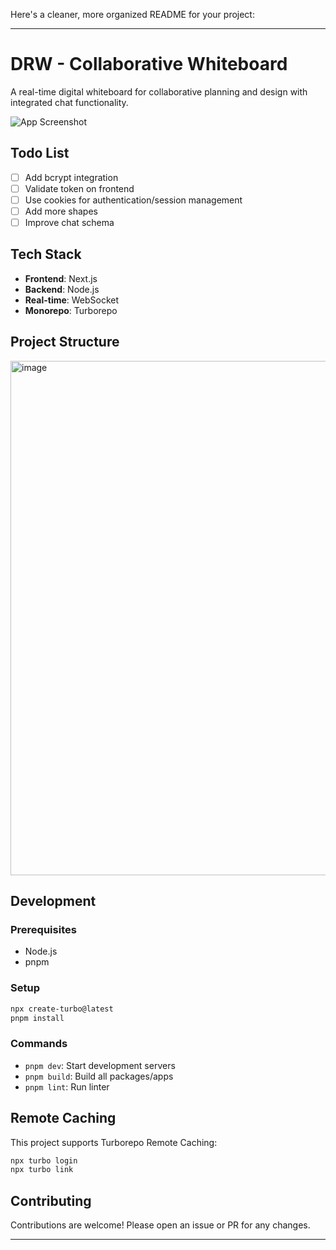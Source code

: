 Here's a cleaner, more organized README for your project:

---

# DRW - Collaborative Whiteboard 

A real-time digital whiteboard for collaborative planning and design with integrated chat functionality.

![App Screenshot](https://github.com/user-attachments/assets/00adcdf6-b2bb-45c3-846f-8bc5eee176a2)



## Todo List

- [ ] Add bcrypt integration  
- [ ] Validate token on frontend  
- [ ] Use cookies for authentication/session management  
- [ ] Add more shapes  
- [ ] Improve chat schema

## Tech Stack

- **Frontend**: Next.js
- **Backend**: Node.js
- **Real-time**: WebSocket
- **Monorepo**: Turborepo

## Project Structure
<img width="673" height="823" alt="image" src="https://github.com/user-attachments/assets/26812702-1654-45aa-bac6-e806daca777f" />



## Development

### Prerequisites
- Node.js
- pnpm

### Setup
```sh
npx create-turbo@latest
pnpm install
```

### Commands
- `pnpm dev`: Start development servers
- `pnpm build`: Build all packages/apps
- `pnpm lint`: Run linter

## Remote Caching

This project supports Turborepo Remote Caching:

```sh
npx turbo login
npx turbo link
```

## Contributing

Contributions are welcome! Please open an issue or PR for any changes.

---

